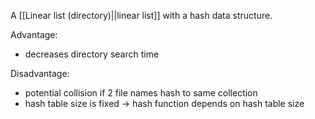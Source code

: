 A [[Linear list (directory)||linear list]] with a hash data structure.

Advantage:
- decreases directory search time

Disadvantage:
- potential collision if 2 file names hash to same collection
- hash table size is fixed -> hash function depends on hash table size
